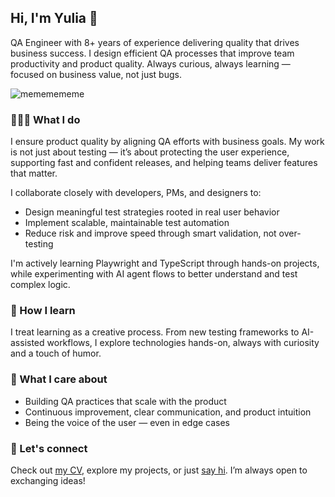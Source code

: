 ## Hi, I'm Yulia 👋

QA Engineer with 8+ years of experience delivering quality that drives business success.
I design efficient QA processes that improve team productivity and product quality. Always curious, always learning — focused on business value, not just bugs.

![mememememe](https://github.com/novikova-y/novikova-y/assets/13204038/db196163-f7c3-48a0-a70f-5a6c5bd5f9bf)

### 👩🏻‍💻 What I do
I ensure product quality by aligning QA efforts with business goals.
My work is not just about testing — it’s about protecting the user experience, supporting fast and confident releases, and helping teams deliver features that matter.

I collaborate closely with developers, PMs, and designers to:
- Design meaningful test strategies rooted in real user behavior  
- Implement scalable, maintainable test automation  
- Reduce risk and improve speed through smart validation, not over-testing

I'm actively learning Playwright and TypeScript through hands-on projects, while experimenting with AI agent flows to better understand and test complex logic.

### 🧠 How I learn
I treat learning as a creative process. From new testing frameworks to AI-assisted workflows, I explore technologies hands-on, always with curiosity and a touch of humor.

### 🎯 What I care about
- Building QA practices that scale with the product  
- Continuous improvement, clear communication, and product intuition  
- Being the voice of the user — even in edge cases  

### 🤝 Let's connect

Check out [my CV](https://github.com/user-attachments/files/21518470/Yulia.Novikova.CV.pdf), explore my projects, or just [say hi](https://www.linkedin.com/in/yulia-s-novikova/). I’m always open to exchanging ideas!

